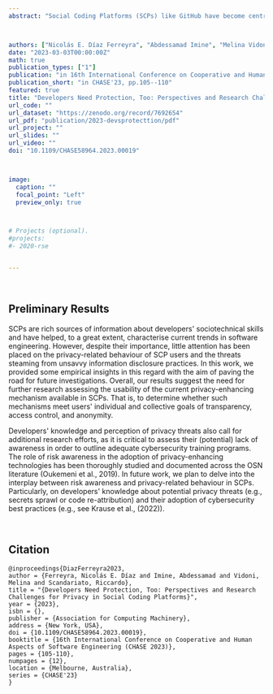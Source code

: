 ```yaml
---
abstract: "Social Coding Platforms (SCPs) like GitHub have become central to modern software engineering thanks to their collaborative and version-control features. Like in mainstream Online Social Networks (OSNs) such as Facebook, users of SCPs are subjected to privacy attacks and threats given the high amounts of personal and project-related data available in their profiles and software repositories. However, unlike in OSNs, the privacy concerns and practices of SCP users have not been extensively explored nor documented in the current literature. In this work, we present the preliminary results of an online survey (`N=105`) addressing developers' concerns and perceptions about privacy threats steaming from SCPs. Our results suggest that, although users express concern about social and organisational privacy threats, they often feel safe sharing personal and project-related information on these platforms. Moreover, attacks targeting the inference of sensitive attributes are considered more likely than those seeking to re-identify source-code contributors. Based on these findings, we propose a set of recommendations for future investigations addressing privacy and identity management in SCPs."



authors: ["Nicolás E. Díaz Ferreyra", "Abdessamad Imine", "Melina Vidoni", "Riccardo Scandariato"]
date: "2023-03-03T00:00:00Z"
math: true
publication_types: ["1"]
publication: "in 16th International Conference on Cooperative and Human Aspects of Software Engineering (CHASE 2023), pp.105-110"
publication_short: "in CHASE'23, pp.105--110"
featured: true
title: "Developers Need Protection, Too: Perspectives and Research Challenges for Privacy in Social Coding Platforms"
url_code: ""
url_dataset: "https://zenodo.org/record/7692654"
url_pdf: "publication/2023-devsprotecttion/pdf"
url_project: ""
url_slides: ""
url_video: ""
doi: "10.1109/CHASE58964.2023.00019"



image:
  caption: ""
  focal_point: "Left"
  preview_only: true



# Projects (optional).
#projects:
#- 2020-rse


---
```


<br />


## Preliminary Results

SCPs are rich sources of information about developers' sociotechnical skills and have helped, to a great extent, characterise current trends in software engineering. However, despite their importance, little attention has been placed on the privacy-related behaviour of SCP users and the threats steaming from unsavvy information disclosure practices. In this work, we provided some empirical insights in this regard with the aim of paving the road for future investigations. Overall, our results suggest the need for further research assessing the usability of the current privacy-enhancing mechanism available in SCPs. That is, to determine whether such mechanisms meet users' individual and collective goals of transparency, access control, and anonymity.

Developers' knowledge and perception of privacy threats also call for additional research efforts, as it is critical to assess their (potential) lack of awareness in order to outline adequate cybersecurity training programs. The role of risk awareness in the adoption of privacy-enhancing technologies has been thoroughly studied and documented across the OSN literature (Oukemeni et al., 2019). In future work, we plan to delve into the interplay between risk awareness and privacy-related behaviour in SCPs. Particularly, on developers' knowledge about potential privacy threats (e.g., secrets sprawl or code re-attribution) and their adoption of cybersecurity best practices (e.g., see Krause et al., (2022)).




<br />



## Citation
```
@inproceedings{DiazFerreyra2023,
author = {Ferreyra, Nicolás E. Díaz and Imine, Abdessamad and Vidoni, Melina and Scandariato, Riccardo},
title = "{Developers Need Protection, Too: Perspectives and Research Challenges for Privacy in Social Coding Platforms}",
year = {2023},
isbn = {},
publisher = {Association for Computing Machinery},
address = {New York, USA},
doi = {10.1109/CHASE58964.2023.00019},
booktitle = {16th International Conference on Cooperative and Human Aspects of Software Engineering (CHASE 2023)},
pages = {105-110},
numpages = {12},
location = {Melbourne, Australia},
series = {CHASE'23}
}
```
